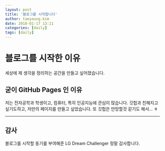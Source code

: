 ```yaml
---
layout: post
title: '블로그를 시작합니다'
author: taeyoung.kim
date: 2018-01-17 13:11
categories: [daily]
tags: [daily]
---
```


# 블로그를 시작한 이유
<!--more-->

세상에 제 생각을 정리하는 공간을 만들고 싶어졌습니다.


## 굳이 GitHub Pages 인 이유

저는 전자공학과 학생이고, 컴퓨터, 특히 인공지능에 관심이 많습니다.
깃헙과 친해지고 싶기도하고, 저만의 페이지를 만들고 싶었습니다.
또 깃헙은 안망할것 같기도 해서... ㅎ

---------------------------------

## 감사

블로그를 시작할 동기를 부여해준 LG Dream Challenger 정말 감사합니다.